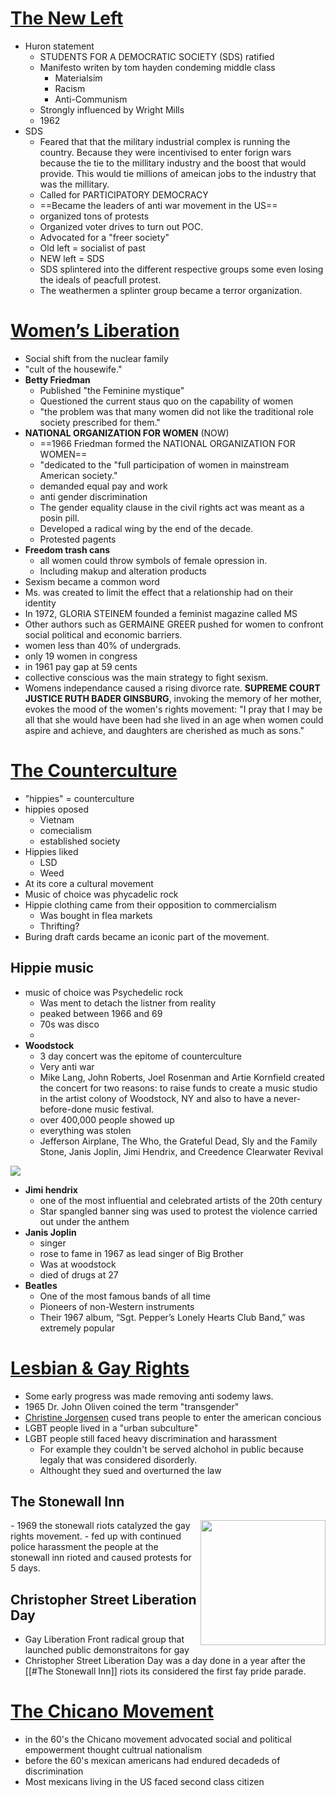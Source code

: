 
# [The New Left](https://www.ushistory.org/us/57g.asp)
- Huron statement 
	- STUDENTS FOR A DEMOCRATIC SOCIETY (SDS) ratified
	- Manifesto writen by tom hayden condeming middle class 
		- Materialsim
		- Racism
		- Anti-Communism 
	- Strongly influenced by Wright Mills
	- 1962
- SDS
	- Feared that that the military industrial complex is running the country. Because they were incentivised to enter forign wars because the tie to the millitary industry and the boost that would provide. This would tie millions of ameican jobs to the industry that was the millitary.
	- Called for PARTICIPATORY DEMOCRACY
	- ==Became the leaders of anti war movement in the US==
	- organized tons of protests
	- Organized voter drives to turn out POC.
	- Advocated for a "freer society" 
	- Old left = socialist of past
	- NEW left = SDS
	- SDS splintered into the different respective groups some even losing the ideals of peacfull protest. 
	- The weathermen a splinter group became a terror organization.

# [Women’s Liberation](https://www.ushistory.org/us/57a.asp)
- Social shift from the nuclear family 
- "cult of the housewife."
- **Betty Friedman**
	- Published "the Feminine mystique"
	- Questioned the current staus quo on the capability of women
	- "the problem was that many women did not like the traditional role society prescribed for them."
- **NATIONAL ORGANIZATION FOR WOMEN** (NOW)
	- ==1966 Friedman formed the NATIONAL ORGANIZATION FOR WOMEN==
	- "dedicated to the "full participation of women in mainstream American society."
	- demanded equal pay and work
	- anti gender discrimination
	- The gender equality clause in the civil rights act was meant as a posin pill.
	- Developed a radical wing by the end of the decade.
	- Protested pagents
- **Freedom trash cans**
	- all women could throw symbols of female opression in.
	- Including makup and alteration products
- Sexism became a common word 
- Ms. was created to limit the effect that a relationship had on their identity
- In 1972, GLORIA STEINEM founded a feminist magazine called MS 
- Other authors such as GERMAINE GREER pushed for women to confront social political and economic barriers. 
- women less than 40% of undergrads.
- only 19  women in congress
- in 1961 pay gap at 59 cents
- collective conscious was the main strategy to fight sexism.
- Womens independance caused a rising divorce rate.
**SUPREME COURT JUSTICE RUTH BADER GINSBURG**, invoking the memory of her mother, evokes the mood of the women's rights movement: "I pray that I may be all that she would have been had she lived in an age when women could aspire and achieve, and daughters are cherished as much as sons."

# [The Counterculture](https://digilab.libs.uga.edu/exhibits/exhibits/show/civil-rights-digital-history-p/counterculture)
- "hippies" = counterculture
- hippies oposed
	- Vietnam
	- comecialism 
	- established society
- Hippies liked
	- LSD
	- Weed
- At its core a cultural movement 
- Music of choice was phycadelic rock
- Hippie clothing came from their opposition to commercialism 
	- Was bought in flea markets
	- Thrifting?
- Buring draft cards became an iconic part of the movement.
## Hippie music
- music of choice was Psychedelic rock
	- Was ment to detach the listner from reality 
	- peaked between 1966 and 69
	- 70s was disco
	- 
- **Woodstock**
	- 3 day concert was the epitome of counterculture 
	- Very anti war
	- Mike Lang, John Roberts, Joel Rosenman and Artie Kornfield created the concert for two reasons: to raise funds to create a music studio in the artist colony of Woodstock, NY and also to have a never-before-done music festival.
	- over 400,000 people showed up
	- everything was stolen
	- Jefferson Airplane, The Who, the Grateful Dead, Sly and the Family Stone, Janis Joplin, Jimi Hendrix, and Creedence Clearwater Revival
<img src ="https://digilab.libs.uga.edu/exhibits/files/original/70c406e470445f2e8f782f5fcc247804.jpg">

- **Jimi hendrix**
	- one of the most influential and celebrated artists of the 20th century
	- Star spangled banner sing was used to protest the violence carried out under the anthem
- **Janis Joplin**
	- singer 
	- rose to fame in 1967 as lead singer of Big Brother
	- Was at woodstock
	- died of drugs at 27
- **Beatles**
	- One of the most famous bands of all time
	- Pioneers of non-Western instruments
	- Their 1967 album, “Sgt. Pepper’s Lonely Hearts Club Band,” was extremely popular



# [Lesbian & Gay Rights](https://www.history.com/topics/gay-rights/history-of-gay-rights#gay-rights-in-the-1960s)


- Some early progress was made removing anti sodemy laws.
- 1965 Dr. John Oliven coined the term "transgender"
- [Christine Jorgensen](https://www.biography.com/people/christine-jorgensen-262758) cused trans people to enter the american concious 
- LGBT people lived in a "urban subculture"
- LGBT people still faced heavy discrimination and harassment
	- For example they couldn't be served alchohol in public because legaly that was considered disorderly.
	- Althought they sued and overturned the law

## The Stonewall Inn
<img src = "https://assets.editorial.aetnd.com/uploads/2017/05/the-lgbt-community.jpg?width=1248&amp%3Bheight=400&amp%3Bcrop=2%3A1&quality=75&auto=webp" align = right width = 200>
- 1969 the stonewall riots catalyzed the gay rights movement.
- fed up with continued police harassment the people at the stonewall inn rioted and caused protests for 5 days.





## Christopher Street Liberation Day
- Gay Liberation Front radical group that launched public demonstraitons for gay 
- Christopher Street Liberation Day was a day done in a year after the [[#The Stonewall Inn]] riots its considered the first fay pride parade.


# [The Chicano Movement](https://www.history.com/news/chicano-movement)
- in the 60's the Chicano movement advocated social and political empowerment thought cultrual nationalism
- before the 60's mexican americans had endured decadeds of discrimination 
- Most mexicans living in the US faced second class citizen 